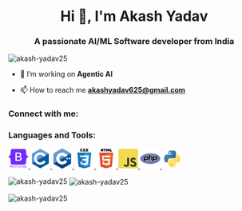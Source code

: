 <h1 align="center">Hi 👋, I'm Akash Yadav</h1>
<h3 align="center">A passionate AI/ML Software developer from India</h3>

<p align="left"> <img src="https://komarev.com/ghpvc/?username=akash-yadav25&label=Profile%20views&color=0e75b6&style=flat" alt="akash-yadav25" /> </p>

- 🌱 I’m working on **Agentic AI**

- 📫 How to reach me **akashyadav625@gmail.com**

<h3 align="left">Connect with me:</h3>
<p align="left">
</p>

<h3 align="left">Languages and Tools:</h3>
<p align="left"> <a href="https://getbootstrap.com" target="_blank" rel="noreferrer"> <img src="https://raw.githubusercontent.com/devicons/devicon/master/icons/bootstrap/bootstrap-plain-wordmark.svg" alt="bootstrap" width="40" height="40"/> </a> <a href="https://www.cprogramming.com/" target="_blank" rel="noreferrer"> <img src="https://raw.githubusercontent.com/devicons/devicon/master/icons/c/c-original.svg" alt="c" width="40" height="40"/> </a> <a href="https://www.w3schools.com/cpp/" target="_blank" rel="noreferrer"> <img src="https://raw.githubusercontent.com/devicons/devicon/master/icons/cplusplus/cplusplus-original.svg" alt="cplusplus" width="40" height="40"/> </a> <a href="https://www.w3schools.com/css/" target="_blank" rel="noreferrer"> <img src="https://raw.githubusercontent.com/devicons/devicon/master/icons/css3/css3-original-wordmark.svg" alt="css3" width="40" height="40"/> </a> <a href="https://www.w3.org/html/" target="_blank" rel="noreferrer"> <img src="https://raw.githubusercontent.com/devicons/devicon/master/icons/html5/html5-original-wordmark.svg" alt="html5" width="40" height="40"/> </a> <a href="https://developer.mozilla.org/en-US/docs/Web/JavaScript" target="_blank" rel="noreferrer"> <img src="https://raw.githubusercontent.com/devicons/devicon/master/icons/javascript/javascript-original.svg" alt="javascript" width="40" height="40"/> </a> <a href="https://www.php.net" target="_blank" rel="noreferrer"> <img src="https://raw.githubusercontent.com/devicons/devicon/master/icons/php/php-original.svg" alt="php" width="40" height="40"/> </a> <a href="https://www.python.org" target="_blank" rel="noreferrer"> <img src="https://raw.githubusercontent.com/devicons/devicon/master/icons/python/python-original.svg" alt="python" width="40" height="40"/> </a> </p>

<p><img align="left" src="https://github-readme-stats.vercel.app/api/top-langs?username=akash-yadav25&show_icons=true&locale=en&layout=compact" alt="akash-yadav25" /></p>

<p>&nbsp;<img align="center" src="https://github-readme-stats.vercel.app/api?username=akash-yadav25&show_icons=true&locale=en" alt="akash-yadav25" /></p>

<p><img align="center" src="https://github-readme-streak-stats.herokuapp.com/?user=akash-yadav25&" alt="akash-yadav25" /></p>
